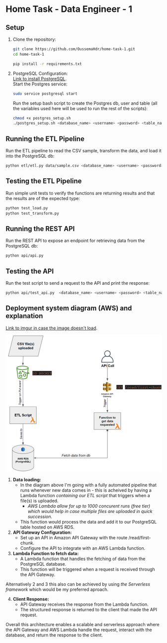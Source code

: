 # Home Task - Data Engineer - 1
## Setup
1. Clone the repository:

   ```bash
   git clone https://github.com/OussemaHdr/home-task-1.git
   cd home-task-1
   ```
   ```bash
   pip install -r requirements.txt
2. PostgreSQL Configuration:  
[Link to install PostgreSQL](https://www.postgresql.org/download/).  
Start the Postgres service:  
    ```bash
    sudo service postgresql start
    ```
    Run the setup bash script to create the Postgres db, user and table (all the variables used here will be used to run the rest of the scripts): 
    ```bash
    chmod +x postgres_setup.sh
    ./postgres_setup.sh <database_name> <username> <password> <table_name>
    ```
## Running the ETL Pipeline  
Run the ETL pipeline to read the CSV sample, transform the data, and load it into the PostgreSQL db:  
```bash
python etl/etl.py data/sample.csv <database_name> <username> <password> <table_name>
```
## Testing the ETL Pipeline  
Run simple unit tests to verify the functions are returning results and that the results are of the expected type:
```bash
python test_load.py
python test_transform.py
```
## Running the REST API
Run the REST API to expose an endpoint for retrieving data from the PostgreSQL db:
```bash
python api/api.py
```
## Testing the API
Run the test script to send a request to the API and print the response:
```bash
python api/test_api.py  <database_name> <username> <password> <table_name>
```
## Deployment system diagram (AWS) and explanation 
[Link to imgur in case the image doesn't load](https://imgur.com/a/FElJkyH).  

![Deployment system diagram](diagram.png)
1. **Data loading:**  
    - In the diagram above I'm going with a fully automated pipeline that runs whenever new data comes in - this is acheived by having a Lambda function *containing our ETL script* that triggers when a file(s) is uploaded.  
        - *AWS Lambda allow for up to 1000 concurent runs (free tier) which would help in case multiple files are uploaded in quick succession.*  
    - This function would process the data and add it to our PostgreSQL table hosted on AWS RDS.  
2. **API Gateway Configuration:**
    - Set up an API in Amazon API Gateway with the route /read/first-chunk.
    - Configure the API to integrate with an AWS Lambda function.
3. **Lambda Function to fetch data:**  
    - A Lambda function that handles the fetching of data from the PostgreSQL database.
    - This function will be triggered when a request is received through the API Gateway.  

Alternatively 2 and 3 this also can be achieved by using *the Serverless framework* which would be my preferred aproach.  

4. **Client Response:**  
    - API Gateway receives the response from the Lambda function.  
    - The structured response is returned to the client that made the API request.

Overall this architecture enables a scalable and serverless approach where the API Gateway and AWS Lambda handle the request, interact with the database, and return the response to the client.

